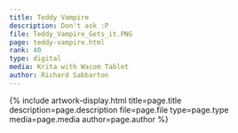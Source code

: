 ```yaml
---
title: Teddy Vampire
description: Don't ask :P
file: Teddy_Vampire_Gets_it.PNG
page: teddy-vampire.html
rank: 40
type: digital
media: Krita with Wacom Tablet
author: Richard Sabbarton
---
```




{% include artwork-display.html title=page.title description=page.description file=page.file type=page.type media=page.media author=page.author %}